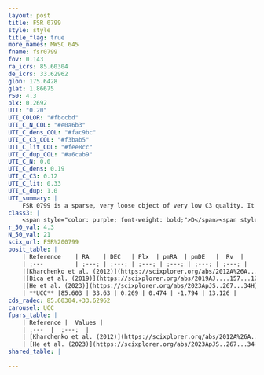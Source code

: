 ```yaml
---
layout: post
title: FSR 0799
style: style
title_flag: true
more_names: MWSC 645
fname: fsr0799
fov: 0.143
ra_icrs: 85.60304
de_icrs: 33.62962
glon: 175.6428
glat: 1.86675
r50: 4.3
plx: 0.2692
UTI: "0.20"
UTI_COLOR: "#fbccbd"
UTI_C_N_COL: "#e0a6b3"
UTI_C_dens_COL: "#fac9bc"
UTI_C_C3_COL: "#f3bab5"
UTI_C_lit_COL: "#fee8cc"
UTI_C_dup_COL: "#a6cab9"
UTI_C_N: 0.0
UTI_C_dens: 0.19
UTI_C_C3: 0.12
UTI_C_lit: 0.33
UTI_C_dup: 1.0
UTI_summary: |
    FSR 0799 is a sparse, very loose object of very low C3 quality. It is poorly studied in the literature.<br><br><span style="color: #99180f; font-weight: bold;">Warning: </span>contains less than 25 stars with <i>P>0.5</i> estimated.
class3: |
    <span style="color: purple; font-weight: bold;">D</span><span style="color: red; font-weight: bold;">C</span>
r_50_val: 4.3
N_50_val: 21
scix_url: FSR%200799
posit_table: |
    | Reference    | RA    | DEC   | Plx  | pmRA  | pmDE   |  Rv  |
    | :---         | :---: | :---: | :---: | :---: | :---: | :---: |
    |[Kharchenko et al. (2012)](https://scixplorer.org/abs/2012A%26A...543A.156K) | 85.567 | 33.66 | -- | 0.08 | -3.74 | -- |
    |[Bica et al. (2019)](https://scixplorer.org/abs/2019AJ....157...12B) | 85.586 | 33.682 | -- | -- | -- | -- |
    |[He et al. (2023)](https://scixplorer.org/abs/2023ApJS..267...34H) | 85.554 | 33.666 | 0.232 | 0.235 | -1.769 | 12.14 |
    | **UCC** |85.603 | 33.63 | 0.269 | 0.474 | -1.794 | 13.126 | 
cds_radec: 85.60304,+33.62962
carousel: UCC
fpars_table: |
    | Reference |  Values |
    | :---  |  :---:  |
    | [Kharchenko et al. (2012)](https://scixplorer.org/abs/2012A%26A...543A.156K) | `e_bv=0.416, distance=2473, log_age=9.095` |
    | [He et al. (2023)](https://scixplorer.org/abs/2023ApJS..267...34H) | `A0=1.05, m-M=12.9, logA=8.9` |
shared_table: |
    
---
```

